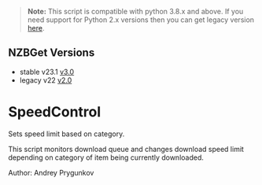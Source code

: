 > **Note:** This script is compatible with python 3.8.x and above.
If you need support for Python 2.x versions then you can get legacy version [here](https://forum.nzbget.net/viewtopic.php?f=8&t=3913&sid=280a49a37e67bdd24b21f7b7b16b4a7f).

## NZBGet Versions

- stable v23.1 [v3.0](https://github.com/nzbgetcom/Extension-SpeedControl/releases/tag/v3.0)
- legacy v22 [v2.0](https://github.com/nzbgetcom/Extension-SpeedControl/releases/tag/v2.0)


# SpeedControl

Sets speed limit based on category.

This script monitors download queue and changes download speed limit
depending on category of item being currently downloaded.

Author: Andrey Prygunkov
